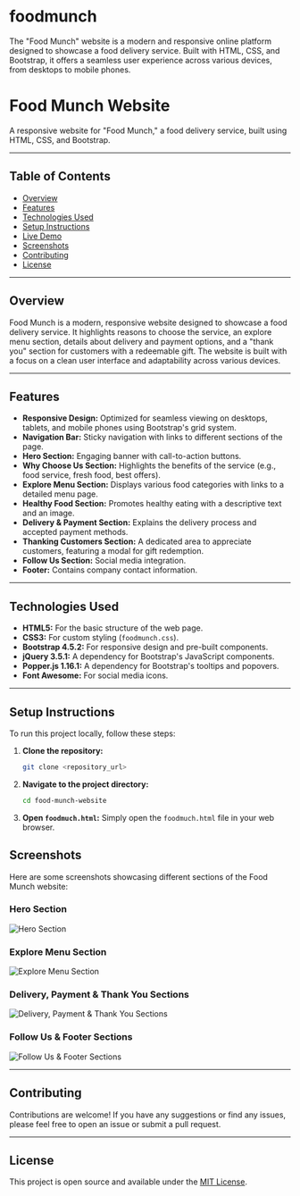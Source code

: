 # foodmunch
The "Food Munch" website is a modern and responsive online platform designed to showcase a food delivery service. Built with HTML, CSS, and Bootstrap, it offers a seamless user experience across various devices, from desktops to mobile phones. 
# Food Munch Website

A responsive website for "Food Munch," a food delivery service, built using HTML, CSS, and Bootstrap.

---

## Table of Contents

* [Overview](#overview)
* [Features](#features)
* [Technologies Used](#technologies-used)
* [Setup Instructions](#setup-instructions)
* [Live Demo](#live-demo)
* [Screenshots](#screenshots)
* [Contributing](#contributing)
* [License](#license)

---

## Overview

Food Munch is a modern, responsive website designed to showcase a food delivery service. It highlights reasons to choose the service, an explore menu section, details about delivery and payment options, and a "thank you" section for customers with a redeemable gift. The website is built with a focus on a clean user interface and adaptability across various devices.

---

## Features

* **Responsive Design:** Optimized for seamless viewing on desktops, tablets, and mobile phones using Bootstrap's grid system.
* **Navigation Bar:** Sticky navigation with links to different sections of the page.
* **Hero Section:** Engaging banner with call-to-action buttons.
* **Why Choose Us Section:** Highlights the benefits of the service (e.g., food service, fresh food, best offers).
* **Explore Menu Section:** Displays various food categories with links to a detailed menu page.
* **Healthy Food Section:** Promotes healthy eating with a descriptive text and an image.
* **Delivery & Payment Section:** Explains the delivery process and accepted payment methods.
* **Thanking Customers Section:** A dedicated area to appreciate customers, featuring a modal for gift redemption.
* **Follow Us Section:** Social media integration.
* **Footer:** Contains company contact information.

---

## Technologies Used

* **HTML5:** For the basic structure of the web page.
* **CSS3:** For custom styling (`foodmunch.css`).
* **Bootstrap 4.5.2:** For responsive design and pre-built components.
* **jQuery 3.5.1:** A dependency for Bootstrap's JavaScript components.
* **Popper.js 1.16.1:** A dependency for Bootstrap's tooltips and popovers.
* **Font Awesome:** For social media icons.

---

## Setup Instructions

To run this project locally, follow these steps:

1.  **Clone the repository:**
    ```bash
    git clone <repository_url>
    ```
2.  **Navigate to the project directory:**
    ```bash
    cd food-munch-website
    ```
3.  **Open `foodmuch.html`:**
    Simply open the `foodmuch.html` file in your web browser.


## Screenshots

Here are some screenshots showcasing different sections of the Food Munch website:

### Hero Section

![Hero Section](images/screenshot-1.jpg)

### Explore Menu Section

![Explore Menu Section](images/screenshot-2.jpg)

### Delivery, Payment & Thank You Sections

![Delivery, Payment & Thank You Sections](images/screenshot-3.jpg)

### Follow Us & Footer Sections

![Follow Us & Footer Sections](images/screenshot-4.png)

---

## Contributing

Contributions are welcome! If you have any suggestions or find any issues, please feel free to open an issue or submit a pull request.

---

## License

This project is open source and available under the [MIT License](LICENSE.md).
